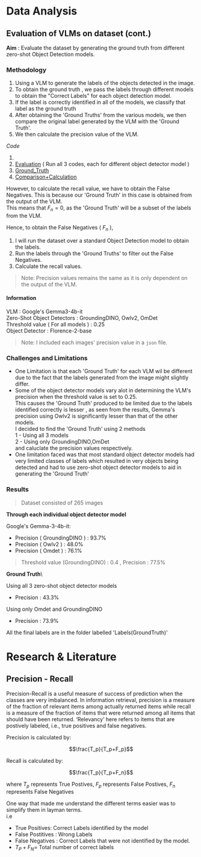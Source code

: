 # Data Analysis

## Evaluation of VLMs on dataset (cont.)

**Aim** : Evaluate the dataset by generating the ground truth from different zero-shot Object Detection models.

### Methodology
1. Using a VLM to generate the labels of the objects detected in the image.
2. To obtain the ground truth , we pass the labels through different models to obtain the "Correct Labels" for each object detection model. 
3. If the label is correctly identified in all of the models, we classify that label as the ground truth
4. After obtaining the 'Ground Truths' from the various models, we then compare the original label generated by the VLM with the 'Ground Truth'.
5. We then calculate the precision value of the VLM.

*Code*

1.
2. [Evaluation](https://github.com/DCMZ88/internship/tree/main/Week%209/Evaluation) ( Run all 3 codes, each for different object detector model )
3. [Ground_Truth](https://github.com/DCMZ88/internship/blob/main/Week%209/GroundTruth.ipynb)
4. [Comparison+Calculation](https://github.com/DCMZ88/internship/blob/main/Week%209/Eval(GroundTruth).ipynb)

However, to calculate the recall value, we have to obtain the False Negatives. This is because our 'Ground Truth' in this case is obtained from the output of the VLM.\
This means that $F_n=0$, as the 'Ground Truth' will be a subset of the labels from the VLM.

Hence, to obtain the False Negatives ( $F_n$ ), 
1. I will run the dataset over a standard Object Detection model to obtain the labels.
2. Run the labels through the 'Ground Truths' to filter out the False Negatives.
3. Calculate the recall values.
> Note: Precision values remains the same as it is only dependent on the output of the VLM.


#### Information
VLM : Google's Gemma3-4b-it\
Zero-Shot Object Detectors : GroundingDINO, Owlv2, OmDet\
Threshold value ( For all models ) : 0.25\
Object Detector : Florence-2-base


 > Note: I included each images' precision value in a `json` file.

### Challenges and Limitations
- One Limitation is that each 'Ground Truth' for each VLM wil be different due to the fact that the labels generated from the image might slightly differ.
- Some of the object detector models vary alot in determining the VLM's precision when the threshold value is set to 0.25.\
  This causes the 'Ground Truth' produced to be limited due to the labels identified correctly is lesser , as seen from the results, Gemma's precision using Owlv2 is significantly lesser than that of the other models.\
  I decided to find the 'Ground Truth' using 2 methods\
    1 - Using all 3 models\
    2 - Using only GroundingDINO,OmDet\
  and caluclate the precision values respectively.
- One limitation faced was that most standard object detector models had very limited classes of labels which resulted in very objects being detected and had to use zero-shot object detector models to aid in generating the 'Ground Truth'
### Results 

> Dataset consisted of 265 images

**Through each individual object detector model**

Google's Gemma-3-4b-it:
  - Precision ( GroundingDINO ) : 93.7%
  - Precision ( Owlv2 ) : 48.0%
  - Precision ( Omdet ) : 76.1%
> Threshold value (GroundingDINO) : 0.4 , Precision : 77.5%

**Ground Truth**\

Using all 3 zero-shot object detector models

- Precision : 43.3%

Using only Omdet and GroundingDINO

- Precision : 73.9%

All the final labels are in the folder labelled 'Labels(GroundTruth)'
# Research & Literature

## Precision - Recall 
Precision-Recall is a useful measure of success of prediction when the classes are very imbalanced. In information retrieval, precision is a measure of the fraction of relevant items among actually returned items while recall is a measure of the fraction of items that were returned among all items that should have been returned. ‘Relevancy’ here refers to items that are postively labeled, i.e., true positives and false negatives.

Precision is calculated by:

$$\frac{T_p}{T_p+F_p}$$

Recall is calculated by:

$$\frac{T_p}{T_p+F_n}$$

where $T_p$ represents True Postives, $F_p$ represents False Postives, $F_n$ represents False Negatives 

One way that made me understand the different terms easier was to simplify them in layman terms.\
i.e 
- True Positives: Correct Labels identified by the model
- False Postitives : Wrong Labels
- False Negatives : Correct Labels that were not identified by the model.
- $T_P+F_N=$ Total number of correct labels
